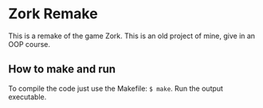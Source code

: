 # Zork Remake
This is a remake of the game Zork. This is an old project of mine, give in an OOP course. 

## How to make and run
To compile the code just use the Makefile: ```$ make```. Run the output executable.
